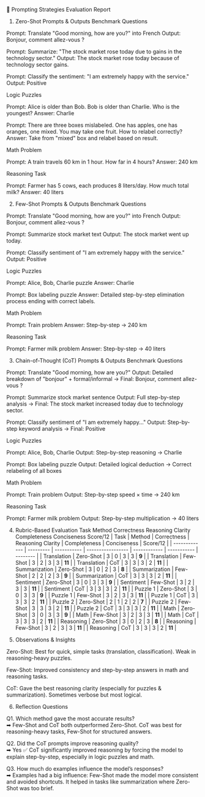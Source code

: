 📑 Prompting Strategies Evaluation Report
1. Zero-Shot Prompts & Outputs
Benchmark Questions

Prompt: Translate "Good morning, how are you?" into French
Output: Bonjour, comment allez-vous ?

Prompt: Summarize: "The stock market rose today due to gains in the technology sector."
Output: The stock market rose today because of technology sector gains.

Prompt: Classify the sentiment: "I am extremely happy with the service."
Output: Positive

Logic Puzzles

Prompt: Alice is older than Bob. Bob is older than Charlie. Who is the youngest?
Answer: Charlie

Prompt: There are three boxes mislabeled. One has apples, one has oranges, one mixed. You may take one fruit. How to relabel correctly?
Answer: Take from "mixed" box and relabel based on result.

Math Problem

Prompt: A train travels 60 km in 1 hour. How far in 4 hours?
Answer: 240 km

Reasoning Task

Prompt: Farmer has 5 cows, each produces 8 liters/day. How much total milk?
Answer: 40 liters

2. Few-Shot Prompts & Outputs
Benchmark Questions

Prompt: Translate "Good morning, how are you?" into French
Output: Bonjour, comment allez-vous ?

Prompt: Summarize stock market text
Output: The stock market went up today.

Prompt: Classify sentiment of "I am extremely happy with the service."
Output: Positive

Logic Puzzles

Prompt: Alice, Bob, Charlie puzzle
Answer: Charlie

Prompt: Box labeling puzzle
Answer: Detailed step-by-step elimination process ending with correct labels.

Math Problem

Prompt: Train problem
Answer: Step-by-step → 240 km

Reasoning Task

Prompt: Farmer milk problem
Answer: Step-by-step → 40 liters

3. Chain-of-Thought (CoT) Prompts & Outputs
Benchmark Questions

Prompt: Translate "Good morning, how are you?"
Output: Detailed breakdown of "bonjour" + formal/informal → Final: Bonjour, comment allez-vous ?

Prompt: Summarize stock market sentence
Output: Full step-by-step analysis → Final: The stock market increased today due to technology sector.

Prompt: Classify sentiment of "I am extremely happy..."
Output: Step-by-step keyword analysis → Final: Positive

Logic Puzzles

Prompt: Alice, Bob, Charlie
Output: Step-by-step reasoning → Charlie

Prompt: Box labeling puzzle
Output: Detailed logical deduction → Correct relabeling of all boxes

Math Problem

Prompt: Train problem
Output: Step-by-step speed × time → 240 km

Reasoning Task

Prompt: Farmer milk problem
Output: Step-by-step multiplication → 40 liters

4. Rubric-Based Evaluation
Task	Method	Correctness	Reasoning Clarity	Completeness	Conciseness	Score/12
| Task          | Method    | Correctness | Reasoning Clarity | Completeness | Conciseness | Score/12 |
| ------------- | --------- | ----------- | ----------------- | ------------ | ----------- | -------- |
| Translation   | Zero-Shot | 3           | 0                 | 3            | 3           | **9**    |
| Translation   | Few-Shot  | 3           | 2                 | 3            | 3           | **11**   |
| Translation   | CoT       | 3           | 3                 | 3            | 2           | **11**   |
| Summarization | Zero-Shot | 3           | 0                 | 2            | 3           | **8**    |
| Summarization | Few-Shot  | 2           | 2                 | 2            | 3           | **9**    |
| Summarization | CoT       | 3           | 3                 | 3            | 2           | **11**   |
| Sentiment     | Zero-Shot | 3           | 0                 | 3            | 3           | **9**    |
| Sentiment     | Few-Shot  | 3           | 2                 | 3            | 3           | **11**   |
| Sentiment     | CoT       | 3           | 3                 | 3            | 2           | **11**   |
| Puzzle 1      | Zero-Shot | 3           | 0                 | 3            | 3           | **9**    |
| Puzzle 1      | Few-Shot  | 3           | 2                 | 3            | 3           | **11**   |
| Puzzle 1      | CoT       | 3           | 3                 | 3            | 2           | **11**   |
| Puzzle 2      | Zero-Shot | 2           | 1                 | 2            | 2           | **7**    |
| Puzzle 2      | Few-Shot  | 3           | 3                 | 3            | 2           | **11**   |
| Puzzle 2      | CoT       | 3           | 3                 | 3            | 2           | **11**   |
| Math          | Zero-Shot | 3           | 0                 | 3            | 3           | **9**    |
| Math          | Few-Shot  | 3           | 2                 | 3            | 3           | **11**   |
| Math          | CoT       | 3           | 3                 | 3            | 2           | **11**   |
| Reasoning     | Zero-Shot | 3           | 0                 | 2            | 3           | **8**    |
| Reasoning     | Few-Shot  | 3           | 2                 | 3            | 3           | **11**   |
| Reasoning     | CoT       | 3           | 3                 | 3            | 2           | **11**   |


6. Observations & Insights

Zero-Shot: Best for quick, simple tasks (translation, classification). Weak in reasoning-heavy puzzles.

Few-Shot: Improved consistency and step-by-step answers in math and reasoning tasks.

CoT: Gave the best reasoning clarity (especially for puzzles & summarization). Sometimes verbose but most logical.

6. Reflection Questions

Q1. Which method gave the most accurate results?  
➡ Few-Shot and CoT both outperformed Zero-Shot. CoT was best for reasoning-heavy tasks, Few-Shot for structured answers.

Q2. Did the CoT prompts improve reasoning quality?  
➡ Yes ✅ CoT significantly improved reasoning by forcing the model to explain step-by-step, especially in logic puzzles and math.


Q3. How much do examples influence the model’s responses?  
➡ Examples had a big influence: Few-Shot made the model more consistent and avoided shortcuts. It helped in tasks like summarization where Zero-Shot was too brief.
